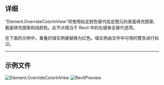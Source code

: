 ## 详细
“Element.OverrideColorInView”将使用给定颜色替代给定图元的表面填充图案、截面填充图案和线颜色。此节点相当于 Revit 中的右键单击替代选项。

在下面的示例中，重叠的墙实例被替换为红色。墙实例由文件中可用的警告进行标识。
___
## 示例文件

![Element.OverrideColorInView](./Revit.Elements.Element.OverrideColorInView_img.jpg)
![RevitPreview](Revit.Elements.Element.OverrideColorInView_RevitPreview.png)
